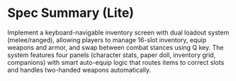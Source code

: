 # Spec Summary (Lite)

Implement a keyboard-navigable inventory screen with dual loadout system (melee/ranged), allowing players to manage 16-slot inventory, equip weapons and armor, and swap between combat stances using Q key. The system features four panels (character stats, paper doll, inventory grid, companions) with smart auto-equip logic that routes items to correct slots and handles two-handed weapons automatically.
